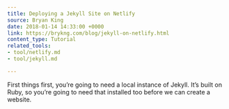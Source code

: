 ```yaml
---
title: Deploying a Jekyll Site on Netlify
source: Bryan King
date: 2018-01-14 14:33:00 +0000
link: https://brykng.com/blog/jekyll-on-netlify.html
content_type: Tutorial
related_tools:
- tool/netlify.md
- tool/jekyll.md

---
```

First things first, you’re going to need a local instance of Jekyll. It’s built on Ruby, so you’re going to need that installed too before we can create a website.





